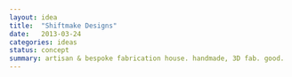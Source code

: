 ```yaml
---
layout: idea
title:  "Shiftmake Designs"
date:   2013-03-24
categories: ideas
status: concept
summary: artisan & bespoke fabrication house. handmade, 3D fab. good.
---
```

